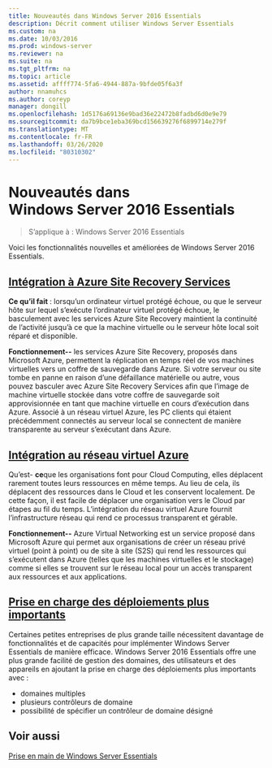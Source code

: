 ```yaml
---
title: Nouveautés dans Windows Server 2016 Essentials
description: Décrit comment utiliser Windows Server Essentials
ms.custom: na
ms.date: 10/03/2016
ms.prod: windows-server
ms.reviewer: na
ms.suite: na
ms.tgt_pltfrm: na
ms.topic: article
ms.assetid: affff774-5fa6-4944-887a-9bfde05f6a3f
author: nnamuhcs
ms.author: coreyp
manager: dongill
ms.openlocfilehash: 1d5176a69136e9bad36e22472b8fadbd6d0e9e79
ms.sourcegitcommit: da7b9bce1eba369bcd156639276f6899714e279f
ms.translationtype: MT
ms.contentlocale: fr-FR
ms.lasthandoff: 03/26/2020
ms.locfileid: "80310302"
---
```

# <a name="whats-new-in-windows-server-2016-essentials"></a>Nouveautés dans Windows Server 2016 Essentials

> S’applique à : Windows Server 2016 Essentials

Voici les fonctionnalités nouvelles et améliorées de Windows Server 2016 Essentials.

## <a name="integration-with-azure-site-recovery-services"></a>[Intégration à Azure Site Recovery Services](azure-site-recovery-services-integration.md)

**Ce qu’il fait** : lorsqu’un ordinateur virtuel protégé échoue, ou que le serveur hôte sur lequel s’exécute l’ordinateur virtuel protégé échoue, le basculement avec les services Azure Site Recovery maintient la continuité de l’activité jusqu’à ce que la machine virtuelle ou le serveur hôte local soit réparé et disponible. 

**Fonctionnement--** les services Azure Site Recovery, proposés dans Microsoft Azure, permettent la réplication en temps réel de vos machines virtuelles vers un coffre de sauvegarde dans Azure. Si votre serveur ou site tombe en panne en raison d’une défaillance matérielle ou autre, vous pouvez basculer avec Azure Site Recovery Services afin que l’image de machine virtuelle stockée dans votre coffre de sauvegarde soit approvisionnée en tant que machine virtuelle en cours d’exécution dans Azure. Associé à un réseau virtuel Azure, les PC clients qui étaient précédemment connectés au serveur local se connectent de manière transparente au serveur s’exécutant dans Azure.     
                                                                                                                                                                                                                                                                                                               

## <a name="integration-with-azure-virtual-network"></a>[Intégration au réseau virtuel Azure](azure-virtual-network-integration.md)

Qu’est- **ce**que les organisations font pour Cloud Computing, elles déplacent rarement toutes leurs ressources en même temps. Au lieu de cela, ils déplacent des ressources dans le Cloud et les conservent localement. De cette façon, il est facile de déplacer une organisation vers le Cloud par étapes au fil du temps. L’intégration du réseau virtuel Azure fournit l’infrastructure réseau qui rend ce processus transparent et gérable.

**Fonctionnement--** Azure Virtual Networking est un service proposé dans Microsoft Azure qui permet aux organisations de créer un réseau privé virtuel (point à point) ou de site à site (S2S) qui rend les ressources qui s’exécutent dans Azure (telles que les machines virtuelles et le stockage) comme si elles se trouvent sur le réseau local pour un accès transparent aux ressources et aux applications.



## <a name="support-for-larger-deployments"></a>[Prise en charge des déploiements plus importants](support-for-larger-deployments.md) 

Certaines petites entreprises de plus grande taille nécessitent davantage de fonctionnalités et de capacités pour implémenter Windows Server Essentials de manière efficace. Windows Server 2016 Essentials offre une plus grande facilité de gestion des domaines, des utilisateurs et des appareils en ajoutant la prise en charge des déploiements plus importants avec :                                                                                                                                                                                                 

 - domaines multiples
 - plusieurs contrôleurs de domaine                                                                                                                                                                                                                                        
 - possibilité de spécifier un contrôleur de domaine désigné                                                                                                                                                                                                                   
                                                                                                                                                                                                                                                                                                                                                                                                                                                                                                                                                                                                                                                                                                       

<a name="see-also"></a>Voir aussi
--------

[Prise en main de Windows Server Essentials](get-started.md)
